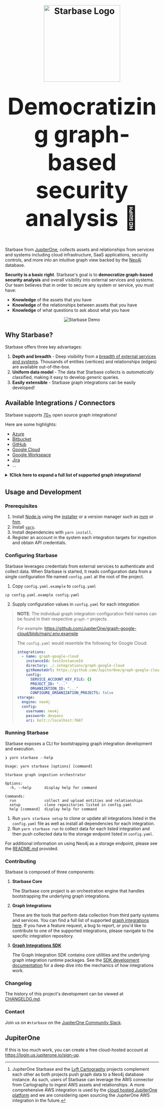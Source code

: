 <h1 align="center">
  <img src="./img/branding/logo-light-bg.png" alt="Starbase Logo" width="250" /></br></br>
  <strong style="font-size:75px;">Democratizing graph-based security analysis 🚀</strong>
</h1></br>

Starbase from [JupiterOne](https://jupiterone.com), collects assets and
relationships from services and systems including cloud infrastructure, SaaS
applications, security controls, and more into an intuitive graph view backed by
the [Neo4j](https://neo4j.com/) database.

**Security is a basic right**. Starbase's goal is to **democratize graph-based
security analysis** and overall visibility into external services and systems.
Our team believes that in order to secure any system or service, you must have:

- **Knowledge** of the assets that you have
- **Knowledge** of the relationships between assets that you have
- **Knowledge** of what questions to ask about what you have

<p align="center">
  <img src="./img/starbase-demo.gif" alt="Starbase Demo"/>
</p>

## Why Starbase?

Starbase offers three key advantages:

1. **Depth and breadth** - Deep visibility from a
   [breadth of external services and systems](#available-integrations--connectors).
   Thousands of entities (vertices) and relationships (edges) are available
   out-of-the-box.
2. **Uniform data model** - The data that Starbase collects is _automatically_
   classified, making it easy to develop _generic_ queries.
3. **Easily extensible** - Starbase graph integrations can be easily developed!

## Available Integrations / Connectors

Starbase supports
[70+](https://github.com/jupiterone?q=graph-&type=all&language=&sort=) open
source graph integrations!

Here are some highlights:

- [Azure](https://github.com/jupiterone/graph-azure)
- [Bitbucket](https://github.com/jupiterone/graph-bitbucket)
- [GitHub](https://github.com/jupiterone/graph-github)
- [Google Cloud](https://github.com/jupiterone/graph-google-cloud)
- [Google Workspace](https://github.com/jupiterone/graph-google)
- [Jira](https://github.com/jupiterone/graph-jira)
- ...

<details>
  <summary><b>❗Click here to expand a full list of supported graph integrations❗</b></summary>

- [^1]AWS
- [AirWatch](https://github.com/jupiterone/graph-airwatch)
- [JFrog Artifactory](https://github.com/jupiterone/graph-artifactory)
- [Auth0](https://github.com/jupiterone/graph-auth0)
- [Azure](https://github.com/jupiterone/graph-azure)
- [Azure DevOps](https://github.com/jupiterone/graph-azure-devops)
- [BambooHR](https://github.com/jupiterone/graph-bamboohr)
- [Bugcrowd](https://github.com/jupiterone/graph-bugcrowd)
- [CbDefense](https://github.com/jupiterone/graph-cbdefense)
- [Cisco Amp](https://github.com/jupiterone/graph-cisco-amp)
- [Cisco Meraki](https://github.com/jupiterone/graph-cisco-meraki)
- [Cloudflare](https://github.com/jupiterone/graph-cloudflare)
- [CrowdStrike](https://github.com/jupiterone/graph-crowdstrike)
- [Detectify](https://github.com/jupiterone/graph-detectify)
- [DigiCert](https://github.com/jupiterone/graph-digicert)
- [Duo](https://github.com/jupriterone/graph-duo)
- [Fastly](https://github.com/jupiterone/graph-fastly)
- [Feroot](https://github.com/jupiterone/graph-feroot)
- [Gitlab](https://github.com/jupiterone/graph-gitlab)
- [Gitleaks Findings](https://github.com/jupiterone/graph-gitleaks-findings)
- [GoDaddy](https://github.com/jupiterone/graph-godaddy)
- [Google](https://github.com/jupiterone/graph-google)
- [Google Cloud](https://github.com/jupiterone/graph-google-cloud)
- [HackerOne](https://github.com/jupiterone/graph-hackerone)
- [Heroku](https://github.com/JupiterOnejupiterone/graph-heroku)
- [Jamf](https://github.com/jupiterone/graph-jamf)
- [Jira](https://github.com/jupiterone/graph-jira)
- [JumpCloud](https://github.com/jupiterone/graph-jumpcloud)
- [Knowbe4](https://github.com/jupiterone/graph-knowbe4)
- [Malwarebytes](https://github.com/jupiterone/graph-malwarebytes)
- [Microsoft 365](https://github.com/jupiterone/graph-microsoft-365)
- [Nmap](https://github.com/jupiterone/graph-nmap)
- [NowSecure](https://github.com/jupiterone/graph-nowsecure)
- [NPM](https://github.com/jupiterone/graph-npm)
- [Okta](https://github.com/jupiterone/graph-okta)
- [OneLogin](https://github.com/jupiterone/graph-onelogin)
- [OpenShift](https://github.com/jupiterone/graph-openshift)
- [PagerDuty](https://github.com/jupiterone/graph-pagerduty)
- [Qualys](https://github.com/jupiterone/graph-qualys)
- [Rapid7](https://github.com/jupiterone/graph-rapid7)
- [SentinelOne](https://github.com/jupiterone/graph-sentinelone)
- [ServiceNow](https://github.com/jupiterone/graph-servicenow)
- [Slack](https://github.com/jupiterone/graph-slack)
- [Snipe It](https://github.com/jupiterone/graph-snipe-it)
- [Snowflake](https://github.com/jupiterone/graph-snowflake)
- [Snyk](https://github.com/jupiterone/graph-snyk)
- [Tenable io](https://github.com/jupiterone/graph-tenable-io)
- [ThreatStack](https://github.com/jupiterone/graph-threatstack)
- [Trend Micro](https://github.com/jupiterone/graph-trend-micro)
- [Veracode](https://github.com/jupiterone/graph-veracode)
- [Vuls Findings](https://github.com/jupiterone/graph-vuls-findings)
- [Wazuh](https://github.com/jupiterone/graph-wazuh)
- [WhiteHat](https://github.com/jupiterone/graph-whitehat)
- [Whois](https://github.com/jupiterone/graph-whois)
</details>

## Usage and Development

### Prerequisites

1. Install [Node.js](https://nodejs.org/) using the
   [installer](https://nodejs.org/en/download/) or a version manager such as
   [nvm](https://github.com/nvm-sh/nvm) or [fnm](https://github.com/Schniz/fnm).
2. Install [`yarn`](https://yarnpkg.com/getting-started/install).
3. Install dependencies with `yarn install`.
4. Register an account in the system each integration targets for ingestion and
   obtain API credentials.

### Configuring Starbase

Starbase leverages credentials from external services to authenticate and
collect data. When Starbase is started, it reads configuration data from a
single configuration file named `config.yaml` at the root of the project.

1. Copy `config.yaml.example` to `config.yaml`

```
cp config.yaml.example config.yaml
```

2. Supply configuration values in `config.yaml` for each integration

> **NOTE**: The individual graph integration configuration field names can be
> found in their respective `graph-*` projects.
>
> For example:
> https://github.com/JupiterOne/graph-google-cloud/blob/main/.env.example
>
> The `config.yaml` would resemble the following for Google Cloud:
>
> ```yaml
> integrations:
>   - name: graph-google-cloud
>     instanceId: testInstanceId
>     directory: ./.integrations/graph-google-cloud
>     gitRemoteUrl: https://github.com/JupiterOne/graph-google-cloud.git
>     config:
>       SERVICE_ACCOUNT_KEY_FILE: {} 
>       PROJECT_ID: "..." 
>       ORGANIZATION_ID: "..."
>       CONFIGURE_ORGANIZATION_PROJECTS: false
> storage:
>   engine: neo4j
>   config:
>     username: neo4j
>     password: devpass
>     uri: bolt://localhost:7687
> ```

### Running Starbase

Starbase exposes a CLI for bootstrapping graph integration development and
execution.

```
❯ yarn starbase --help

Usage: yarn starbase [options] [command]

Starbase graph ingestion orchestrator

Options:
  -h, --help      display help for command

Commands:
  run             collect and upload entities and relationships
  setup           clone repositories listed in config.yaml
  help [command]  display help for command
```

1. Run `yarn starbase setup` to clone or update all integrations listed in the
   `config.yaml` file as well as install all dependencies for each integration.
2. Run `yarn starbase run` to collect data for each listed integration and then
   push collected data to the storage endpoint listed in `config.yaml`.

For additional information on using Neo4j as a storage endpoint, please see the
[README.md](docker/README.md) provided.

### Contributing

Starbase is composed of three components:

1. **Starbase Core**

   The Starbase core project is an orchestration engine that handles
   bootstrapping the underlying graph integrations.

2. **Graph Integrations**

   These are the tools that perform data collection from third party systems and
   services. You can find a full list of supported
   [graph integrations here](https://github.com/jupiterone?q=graph-&type=all&language=&sort=).
   If you have a feature request, a bug to report, or you'd like to contribute
   to one of the supported integrations, please navigate to the specific
   integration repository.

3. **[Graph Integrations SDK](https://github.com/jupiterone/sdk)**

   The Graph Integration SDK contains core utilities and the underlying graph
   integration runtime packages. See the
   [SDK development documentation](https://github.com/JupiterOne/sdk/blob/main/docs/integrations/development.md)
   for a deep dive into the mechanics of how integrations work.

### Changelog

The history of this project's development can be viewed at
[CHANGELOG.md](CHANGELOG.md).

### Contact

Join us on `#starbase` on the [JupiterOne Community Slack](slack).

## JupiterOne

If this is too much work, you can create a free cloud-hosted account at
https://login.us.jupiterone.io/sign-up.

[slack]:
  https://join.slack.com/t/jupiterone-community/shared_invite/zt-9b0a2htx-m8PmSWMbkjqCzF2dIZiabw

[^1]:
    JupiterOne Starbase and the
    [Lyft Cartography](https://github.com/lyft/cartography) projects complement
    each other as both projects push graph data to a Neo4j database instance. As
    such, users of Starbase can leverage the AWS connector from Cartography to
    ingest AWS assets and relationships. A more comprehensive AWS integration is
    used by the [cloud hosted JupiterOne platform](https://jupiterone.com) and
    we are considering open sourcing the JupiterOne AWS integration in the
    future.
